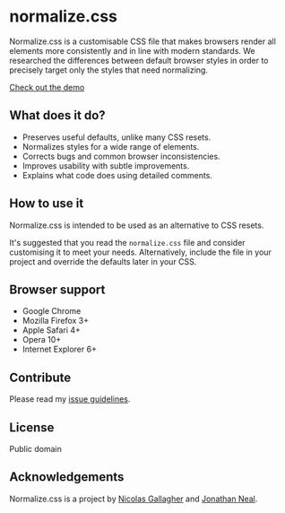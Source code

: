 normalize.css
=============

Normalize.css is a customisable CSS file that makes browsers render all
elements more consistently and in line with modern standards. We researched the
differences between default browser styles in order to precisely target only
the styles that need normalizing.

[Check out the demo](http://necolas.github.com/normalize.css/demo.html)

What does it do?
-----------

* Preserves useful defaults, unlike many CSS resets.
* Normalizes styles for a wide range of elements.
* Corrects bugs and common browser inconsistencies.
* Improves usability with subtle improvements.
* Explains what code does using detailed comments.

How to use it
-----------

Normalize.css is intended to be used as an alternative to CSS resets.

It's suggested that you read the `normalize.css` file and consider customising
it to meet your needs. Alternatively, include the file in your project and
override the defaults later in your CSS.

Browser support
-----------

* Google Chrome
* Mozilla Firefox 3+
* Apple Safari 4+
* Opera 10+
* Internet Explorer 6+

Contribute
-----------

Please read my [issue
guidelines](https://github.com/necolas/issue-guidelines).

License
-----------

Public domain

Acknowledgements
------------

Normalize.css is a project by [Nicolas Gallagher](http://github.com/necolas)
and [Jonathan Neal](http://github.com/jonathantneal).
